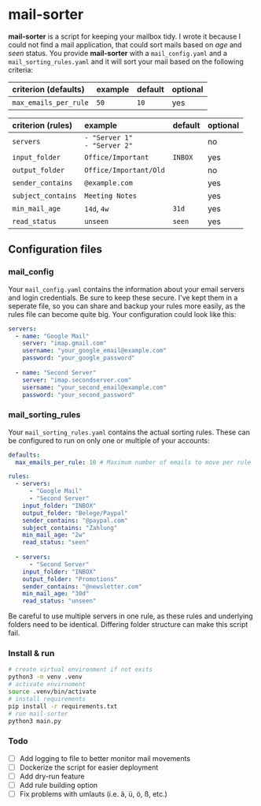 # mail-sorter
**mail-sorter** is a script for keeping your mailbox tidy. I wrote it because I could not find a mail application, that could sort mails based on _age_ and _seen_ status. You provide **mail-sorter** with a `mail_config.yaml` and a `mail_sorting_rules.yaml` and it will sort your mail based on the following criteria:

| criterion (defaults)  | example | default | optional |
| :-------------------- | :------ | :------ | :------- |
| `max_emails_per_rule` | `50`    | `10`    | yes      |

| criterion (rules)  | example                          | default | optional |
| :----------------- | :------------------------------- | :------ | :------- |
| `servers`          | `- "Server 1"`<br>`- "Server 2"` |         | no       |
| `input_folder`     | `Office/Important`               | `INBOX` | yes      |
| `output_folder`    | `Office/Important/Old`           |         | no       |
| `sender_contains`  | `@example.com`                   |         | yes      |
| `subject_contains` | `Meeting Notes`                  |         | yes      |
| `min_mail_age`     | `14d`, `4w`                      | `31d`   | yes      |
| `read_status`      | `unseen`                         | `seen`  | yes      |

## Configuration files
### mail_config
Your `mail_config.yaml` contains the information about your email servers and login credentials. Be sure to keep these secure. I've kept them in a seperate file, so you can share and backup your rules more easily, as the rules file can become quite big. Your configuration could look like this:

```yaml
servers:
  - name: "Google Mail"
    server: "imap.gmail.com"
    username: "your_google_email@example.com"
    password: "your_google_password"
  
  - name: "Second Server"
    server: "imap.secondserver.com"
    username: "your_second_email@example.com"
    password: "your_second_password"
```

### mail_sorting_rules
Your `mail_sorting_rules.yaml` contains the actual sorting rules. These can be configured to run on only one or multiple of your accounts:

```yaml
defaults:
  max_emails_per_rule: 10 # Maximum number of emails to move per rule

rules:
  - servers:
      - "Google Mail"
      - "Second Server"
    input_folder: "INBOX"
    output_folder: "Belege/Paypal"
    sender_contains: "@paypal.com"
    subject_contains: "Zahlung"
    min_mail_age: "2w"
    read_status: "seen"
  
  - servers:
      - "Second Server"
    input_folder: "INBOX"
    output_folder: "Promotions"
    sender_contains: "@newsletter.com"
    min_mail_age: "30d"
    read_status: "unseen"
```
Be careful to use multiple servers in one rule, as these rules and underlying folders need to be identical. Differing folder structure can make this script fail.

### Install & run
```sh
# create virtual environment if not exits
python3 -m venv .venv
# activate envirnoment
source .venv/bin/activate
# install requirements
pip install -r requirements.txt
# run mail-sorter
python3 main.py
```

### Todo
- [ ] Add logging to file to better monitor mail movements
- [ ] Dockerize the script for easier deployment
- [ ] Add dry-run feature 
- [ ] Add rule building option
- [ ] Fix problems with umlauts (i.e. ä, ü, ö, ß, etc.)